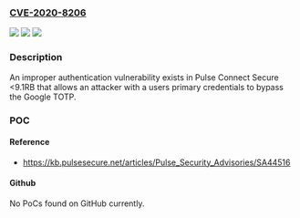 ### [CVE-2020-8206](https://cve.mitre.org/cgi-bin/cvename.cgi?name=CVE-2020-8206)
![](https://img.shields.io/static/v1?label=Product&message=Pulse%20Connect%20Secure&color=blue)
![](https://img.shields.io/static/v1?label=Version&message=n%2Fa&color=blue)
![](https://img.shields.io/static/v1?label=Vulnerability&message=Improper%20Authentication%20-%20Generic%20(CWE-287)&color=brighgreen)

### Description

An improper authentication vulnerability exists in Pulse Connect Secure <9.1RB that allows an attacker with a users primary credentials to bypass the Google TOTP.

### POC

#### Reference
- https://kb.pulsesecure.net/articles/Pulse_Security_Advisories/SA44516

#### Github
No PoCs found on GitHub currently.

